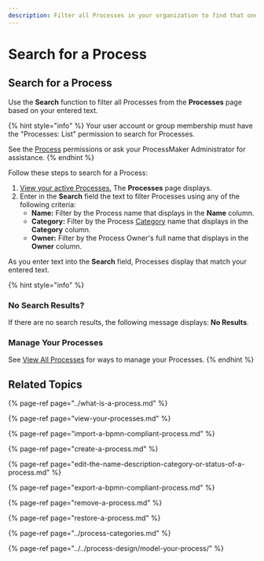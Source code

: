 ```yaml
---
description: Filter all Processes in your organization to find that one you need.
---
```


# Search for a Process

## Search for a Process

Use the **Search** function to filter all Processes from the **Processes** page based on your entered text.

{% hint style="info" %}
Your user account or group membership must have the "Processes: List" permission to search for Processes.

See the [Process](../../../processmaker-administration/permission-descriptions-for-users-and-groups.md#processes) permissions or ask your ProcessMaker Administrator for assistance.
{% endhint %}

Follow these steps to search for a Process:

1. [View your active Processes.](./#view-your-processes) The **Processes** page displays.
2. Enter in the **Search** field the text to filter Processes using any of the following criteria:
   * **Name:** Filter by the Process name that displays in the **Name** column.
   * **Category:** Filter by the Process [Category](../process-categories.md) name that displays in the **Category** column.
   * **Owner:** Filter by the Process Owner's full name that displays in the **Owner** column.

As you enter text into the **Search** field, Processes display that match your entered text.

{% hint style="info" %}
### No Search Results?

If there are no search results, the following message displays: **No Results**.

### Manage Your Processes

See [View All Processes](view-your-processes.md#manage-your-processes) for ways to manage your Processes.
{% endhint %}

## Related Topics

{% page-ref page="../what-is-a-process.md" %}

{% page-ref page="view-your-processes.md" %}

{% page-ref page="import-a-bpmn-compliant-process.md" %}

{% page-ref page="create-a-process.md" %}

{% page-ref page="edit-the-name-description-category-or-status-of-a-process.md" %}

{% page-ref page="export-a-bpmn-compliant-process.md" %}

{% page-ref page="remove-a-process.md" %}

{% page-ref page="restore-a-process.md" %}

{% page-ref page="../process-categories.md" %}

{% page-ref page="../../process-design/model-your-process/" %}

